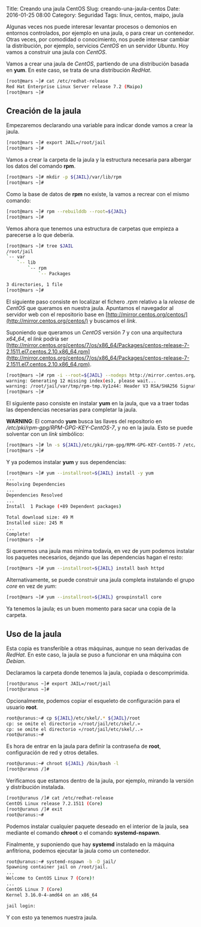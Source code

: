 Title: Creando una jaula CentOS
Slug: creando-una-jaula-centos
Date: 2016-01-25 08:00
Category: Seguridad
Tags: linux, centos, maipo, jaula



Algunas veces nos puede interesar levantar procesos o demonios en entornos controlados, por ejemplo en una jaula, o para crear un contenedor. Otras veces, por comodidad o conocimiento, nos puede interesar cambiar la distribución, por ejemplo, servicios *CentOS* en un servidor *Ubuntu*. Hoy vamos a construir una jaula con *CentOS*.

Vamos a crear una jaula de *CentOS*, partiendo de una distribución basada en **yum**. En este caso, se trata de una distribución *RedHat*.

```bash
[root@mars ~]# cat /etc/redhat-release
Red Hat Enterprise Linux Server release 7.2 (Maipo)
[root@mars ~]#
```

## Creación de la jaula

Empezaremos declarando una variable para indicar donde vamos a crear la jaula.

```bash
[root@mars ~]# export JAIL=/root/jail
[root@mars ~]#
```

Vamos a crear la carpeta de la jaula y la estructura necesaria para albergar los datos del comando **rpm**.

```bash
[root@mars ~]# mkdir -p ${JAIL}/var/lib/rpm
[root@mars ~]#
```

Como la base de datos de **rpm** no existe, la vamos a recrear con el mismo comando:

```bash
[root@mars ~]# rpm --rebuilddb --root=${JAIL}
[root@mars ~]# 
```

Vemos ahora que tenemos una estructura de carpetas que empieza a parecerse a lo que debería.

```bash
[root@mars ~]# tree $JAIL
/root/jail
`-- var
    `-- lib
        `-- rpm
            `-- Packages

3 directories, 1 file
[root@mars ~]#
```

El siguiente paso consiste en localizar el fichero *.rpm* relativo a la *release* de *CentOS* que queramos en nuestra jaula. Apuntamos el navegador al servidor web con el repositorio base en [http://mirror.centos.org/centos/](http://mirror.centos.org/centos/) y buscamos el *link*.

Suponiendo que queramos un *CentOS* versión 7 y con una arquitectura *x64_64*, el *link* podría ser [http://mirror.centos.org/centos/7/os/x86_64/Packages/centos-release-7-2.1511.el7.centos.2.10.x86_64.rpm](http://mirror.centos.org/centos/7/os/x86_64/Packages/centos-release-7-2.1511.el7.centos.2.10.x86_64.rpm).

```bash
[root@mars ~]# rpm -i --root=${JAIL} --nodeps http://mirror.centos.org/centos/7/os/x86_64/Packages/centos-release-7-2.1511.el7.centos.2.10.x86_64.rpm
warning: Generating 12 missing index(es), please wait...
warning: /root/jail/var/tmp/rpm-tmp.Vy1z44: Header V3 RSA/SHA256 Signature, key ID f4a80eb5: NOKEY
[root@mars ~]#
```

El siguiente paso consiste en instalar **yum** en la jaula, que va a traer todas las dependencias necesarias para completar la jaula.

**WARNING**: El comando **yum** busca las llaves del repositorio en */etc/pki/rpm-gpg/RPM-GPG-KEY-CentOS-7*, y no en la jaula. Esto se puede solventar con un *link* simbólico:

```bash
[root@mars ~]# ln -s ${JAIL}/etc/pki/rpm-gpg/RPM-GPG-KEY-CentOS-7 /etc/pki/rpm-gpg/RPM-GPG-KEY-CentOS-7
[root@mars ~]#
```

Y ya podemos instalar **yum** y sus dependencias:

```bash
[root@mars ~]# yum --installroot=${JAIL} install -y yum
...
Resolving Dependencies
...
Dependencies Resolved
...
Install  1 Package (+89 Dependent packages)

Total download size: 49 M
Installed size: 245 M
...
Complete!
[root@mars ~]#
```

Si queremos una jaula mas mínima todavía, en vez de *yum* podemos instalar los paquetes necesarios, dejando que las dependencias hagan el resto:

```bash
[root@mars ~]# yum --installroot=${JAIL} install bash httpd
```

Alternativamente, se puede construir una jaula completa instalando el grupo *core* en vez de *yum*:

```bash
[root@mars ~]# yum --installroot=${JAIL} groupinstall core
```

Ya tenemos la jaula; es un buen momento para sacar una copia  de la carpeta.

## Uso de la jaula

Esta copia es transferible a otras máquinas, aunque no sean derivadas de *RedHat*. En este caso, la jaula se puso a funcionar en una máquina con *Debian*.

Declaramos la carpeta donde tenemos la jaula, copiada o descomprimida.

```bash
[root@uranus ~]# export JAIL=/root/jail
[root@uranus ~]#
```

Opcionalmente, podemos copiar el esqueleto de configuración para el usuario **root**.

```bash
root@uranus:~# cp ${JAIL}/etc/skel/.* ${JAIL}/root
cp: se omite el directorio «/root/jail/etc/skel/.»
cp: se omite el directorio «/root/jail/etc/skel/..»
root@uranus:~# 
```

Es hora de entrar en la jaula para definir la contraseña de **root**, configuración de red  y otros detalles.

```bash
root@uranus:~# chroot ${JAIL} /bin/bash -l
[root@uranus /]# 
```

Verificamos que estamos dentro de la jaula, por ejemplo, mirando la versión y distribución instalada.

```bash
[root@uranus /]# cat /etc/redhat-release 
CentOS Linux release 7.2.1511 (Core) 
[root@uranus /]# exit
root@uranus:~# 
```

Podemos instalar cualquier paquete deseado en el interior de la jaula, sea mediante el comando **chroot** o el comando **systemd-nspawn**.

Finalmente, y suponiendo que hay **systemd** instalado en la máquina anfitriona, podemos ejecutar la jaula como un contenedor.

```bash
root@uranus:~# systemd-nspawn -b -D jail/
Spawning container jail on /root/jail.
...
Welcome to CentOS Linux 7 (Core)!
...
CentOS Linux 7 (Core)
Kernel 3.16.0-4-amd64 on an x86_64

jail login: 
```

Y con esto ya tenemos nuestra jaula.
